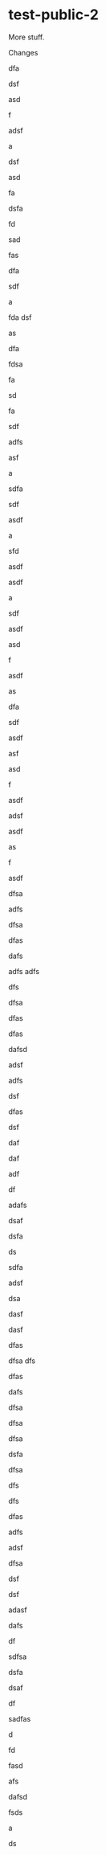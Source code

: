 # test-public-2

More stuff.


Changes

dfa

dsf

asd

f

adsf

a

dsf

asd

fa

dsfa

fd

sad

fas

dfa

sdf

a

fda
dsf

as

dfa

fdsa

fa

sd

fa

sdf

adfs

asf

a

sdfa

sdf

asdf


a

sfd

asdf

asdf

a

sdf

asdf

asd

f

asdf

as

dfa

sdf


asdf

asf

asd

f

asdf

adsf

asdf

as

f

asdf

dfsa


adfs

dfsa

dfas

dafs

adfs
adfs

dfs

dfsa

dfas

dfas

dafsd

adsf

adfs

dsf

dfas

dsf

daf

daf

adf

df

adafs

dsaf

dsfa

ds


sdfa

adsf

dsa

dasf

dasf

dfas

dfsa
dfs

dfas

dafs

dfsa


dfsa

dfsa

dsfa

dfsa

dfs

dfs

dfas

adfs

adsf

dfsa

dsf

dsf

adasf

dafs

df

sdfsa

dsfa

dsaf

df

sadfas

d

fd

fasd

afs

dafsd

fsds

a

ds
